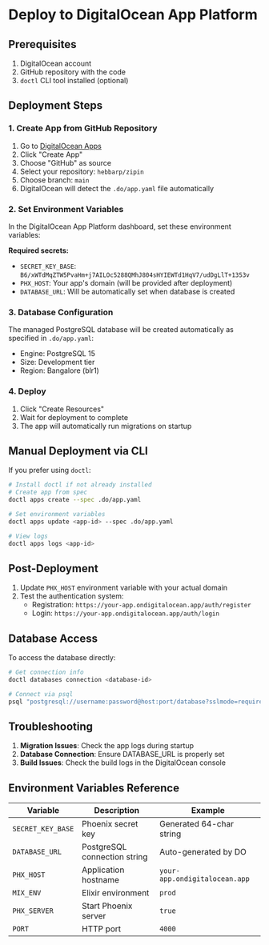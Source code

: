 # Deploy to DigitalOcean App Platform

## Prerequisites

1. DigitalOcean account
2. GitHub repository with the code
3. `doctl` CLI tool installed (optional)

## Deployment Steps

### 1. Create App from GitHub Repository

1. Go to [DigitalOcean Apps](https://cloud.digitalocean.com/apps)
2. Click "Create App"
3. Choose "GitHub" as source
4. Select your repository: `hebbarp/zipin`
5. Choose branch: `main`
6. DigitalOcean will detect the `.do/app.yaml` file automatically

### 2. Set Environment Variables

In the DigitalOcean App Platform dashboard, set these environment variables:

**Required secrets:**
- `SECRET_KEY_BASE`: `B6/xWTdMqZTW5PvaHm+j7AILOc5288QMhJ804sHYIEWTd1HqV7/udDgLlT+1353v`
- `PHX_HOST`: Your app's domain (will be provided after deployment)
- `DATABASE_URL`: Will be automatically set when database is created

### 3. Database Configuration

The managed PostgreSQL database will be created automatically as specified in `.do/app.yaml`:
- Engine: PostgreSQL 15
- Size: Development tier
- Region: Bangalore (blr1)

### 4. Deploy

1. Click "Create Resources"
2. Wait for deployment to complete
3. The app will automatically run migrations on startup

## Manual Deployment via CLI

If you prefer using `doctl`:

```bash
# Install doctl if not already installed
# Create app from spec
doctl apps create --spec .do/app.yaml

# Set environment variables
doctl apps update <app-id> --spec .do/app.yaml

# View logs
doctl apps logs <app-id>
```

## Post-Deployment

1. Update `PHX_HOST` environment variable with your actual domain
2. Test the authentication system:
   - Registration: `https://your-app.ondigitalocean.app/auth/register`
   - Login: `https://your-app.ondigitalocean.app/auth/login`

## Database Access

To access the database directly:

```bash
# Get connection info
doctl databases connection <database-id>

# Connect via psql
psql "postgresql://username:password@host:port/database?sslmode=require"
```

## Troubleshooting

1. **Migration Issues**: Check the app logs during startup
2. **Database Connection**: Ensure DATABASE_URL is properly set
3. **Build Issues**: Check the build logs in the DigitalOcean console

## Environment Variables Reference

| Variable | Description | Example |
|----------|-------------|---------|
| `SECRET_KEY_BASE` | Phoenix secret key | Generated 64-char string |
| `DATABASE_URL` | PostgreSQL connection string | Auto-generated by DO |
| `PHX_HOST` | Application hostname | `your-app.ondigitalocean.app` |
| `MIX_ENV` | Elixir environment | `prod` |
| `PHX_SERVER` | Start Phoenix server | `true` |
| `PORT` | HTTP port | `4000` |